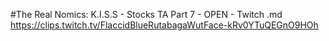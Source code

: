 #The Real Nomics: K.I.S.S - Stocks TA Part 7 - OPEN - Twitch.md
https://clips.twitch.tv/FlaccidBlueRutabagaWutFace-kRv0YTuQEGnO9HOh
